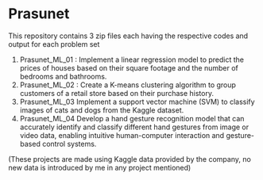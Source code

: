 # Prasunet

This repository contains 3 zip files each having the respective codes and output for each problem set 

1. Prasunet_ML_01 :
   Implement a linear regression model to predict the prices of houses based on their square footage and the number of bedrooms and bathrooms.
2. Prasunet_ML_02 :
   Create a K-means clustering algorithm to group customers of a retail store based on their purchase history.
3. Prasunet_ML_03
   Implement a support vector machine (SVM) to classify images of cats and dogs from the Kaggle dataset.
4. Prasunet_ML_04
   Develop a hand gesture recognition model that can accurately identify and classify different hand gestures from image or video data, enabling intuitive human-computer interaction and       gesture-based control systems.

(These projects are made using Kaggle data provided by the company, no new data is introduced by me in any project mentioned) 

